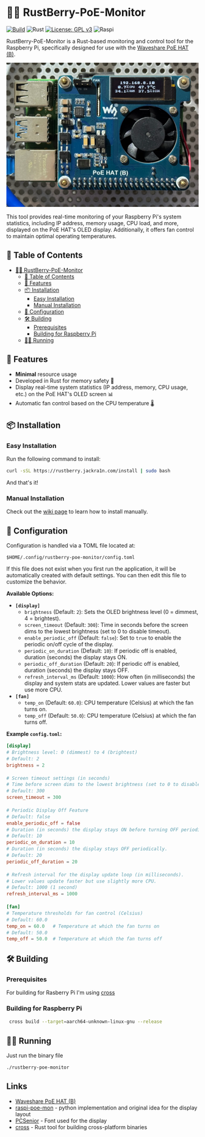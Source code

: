 # 🦀🍇 RustBerry-PoE-Monitor

[![Build](https://github.com/jackra1n/RustBerry-PoE-Monitor/actions/workflows/build.yaml/badge.svg)](https://github.com/jackra1n/RustBerry-PoE-Monitor/actions/workflows/build.yaml)
![Rust](https://img.shields.io/badge/Rust-%23000000.svg?logo=rust&logoColor=white)
[![License: GPL v3](https://img.shields.io/badge/License-GPLv3-blue.svg)](https://www.gnu.org/licenses/gpl-3.0)
![Raspi](https://img.shields.io/badge/Raspberry%20Pi-A22846?logo=Raspberry%20Pi&logoColor=white)

RustBerry-PoE-Monitor is a Rust-based monitoring and control tool for the Raspberry Pi, specifically designed for use with the [Waveshare PoE HAT (B)](https://www.waveshare.com/wiki/PoE_HAT_(B)). 

![Example image](/docs/preview.webp)

This tool provides real-time monitoring of your Raspberry Pi's system statistics, including IP address, memory usage, CPU load, and more, displayed on the PoE HAT's OLED display. Additionally, it offers fan control to maintain optimal operating temperatures.

## 📖 Table of Contents

- [🦀🍇 RustBerry-PoE-Monitor](#-rustberry-poe-monitor)
  - [📖 Table of Contents](#-table-of-contents)
  - [🌟 Features](#-features)
  - [📦 Installation](#-installation)
    - [Easy Installation](#easy-installation)
    - [Manual Installation](#manual-installation)
  - [📝 Configuration](#-configuration)
  - [🛠️ Building](#️-building)
    - [Prerequisites](#prerequisites)
    - [Building for Raspberry Pi](#building-for-raspberry-pi)
  - [🏃‍♂️ Running](#️-running)


## 🌟 Features

- **Minimal** resource usage
- Developed in Rust for memory safety 🦀
- Display real-time system statistics (IP address, memory, CPU usage, etc.) on the PoE HAT's OLED screen 📊
- Automatic fan control based on the CPU temperature 🌡️

## 📦 Installation

### Easy Installation

Run the following command to install:
```bash
curl -sSL https://rustberry.jackra1n.com/install | sudo bash
```

And that's it!

### Manual Installation

Check out the [wiki page](https://github.com/jackra1n/RustBerry-PoE-Monitor/wiki/Manual-Installation) to learn how to install manually.

## 📝 Configuration

Configuration is handled via a TOML file located at:

```
$HOME/.config/rustberry-poe-monitor/config.toml
```

If this file does not exist when you first run the application, it will be automatically created with default settings. You can then edit this file to customize the behavior.

**Available Options:**

*   **`[display]`**
    *   `brightness` (Default: `2`): Sets the OLED brightness level (0 = dimmest, 4 = brightest).
    *   `screen_timeout` (Default: `300`): Time in seconds before the screen dims to the lowest brightness (set to 0 to disable timeout).
    *   `enable_periodic_off` (Default: `false`): Set to `true` to enable the periodic on/off cycle of the display.
    *   `periodic_on_duration` (Default: `10`): If periodic off is enabled, duration (seconds) the display stays ON.
    *   `periodic_off_duration` (Default: `20`): If periodic off is enabled, duration (seconds) the display stays OFF.
    *   `refresh_interval_ms` (Default: `1000`): How often (in milliseconds) the display and system stats are updated. Lower values are faster but use more CPU.
*   **`[fan]`**
    *   `temp_on` (Default: `60.0`): CPU temperature (Celsius) at which the fan turns on.
    *   `temp_off` (Default: `50.0`): CPU temperature (Celsius) at which the fan turns off.

**Example `config.toml`:**

```toml
[display]
# Brightness level: 0 (dimmest) to 4 (brightest)
# Default: 2
brightness = 2

# Screen timeout settings (in seconds)
# Time before screen dims to the lowest brightness (set to 0 to disable timeout).
# Default: 300
screen_timeout = 300

# Periodic Display Off Feature
# Default: false
enable_periodic_off = false
# Duration (in seconds) the display stays ON before turning OFF periodically.
# Default: 10
periodic_on_duration = 10
# Duration (in seconds) the display stays OFF periodically.
# Default: 20
periodic_off_duration = 20

# Refresh interval for the display update loop (in milliseconds).
# Lower values update faster but use slightly more CPU.
# Default: 1000 (1 second)
refresh_interval_ms = 1000

[fan]
# Temperature thresholds for fan control (Celsius)
# Default: 60.0
temp_on = 60.0   # Temperature at which the fan turns on
# Default: 50.0
temp_off = 50.0  # Temperature at which the fan turns off
```

## 🛠️ Building

### Prerequisites
For building for Rasberry Pi I'm using [cross](https://github.com/cross-rs/cross)

### Building for Raspberry Pi
```bash
 cross build --target=aarch64-unknown-linux-gnu --release
```

## 🏃‍♂️ Running

Just run the binary file
```bash
./rustberry-poe-monitor
```


## Links

- [Waveshare PoE HAT (B)](https://www.waveshare.com/wiki/PoE_HAT_(B))
- [raspi-poe-mon](https://github.com/klamann/raspi-poe-mon) - python implementation and original idea for the display layout
- [PCSenior](https://www.1001fonts.com/pc-senior-font.html) - Font used for the display
- [cross](https://github.com/cross-rs/cross) - Rust tool for building cross-platform binaries
